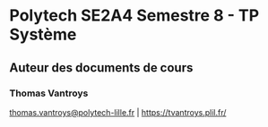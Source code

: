 # Polytech SE2A4 Semestre 8 - TP Système

## Auteur des documents de cours

### Thomas Vantroys

thomas.vantroys@polytech-lille.fr | https://tvantroys.plil.fr/
